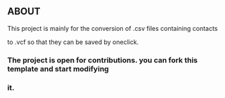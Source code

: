 ## ABOUT 
This project is mainly for the conversion of .csv files containing contacts

to .vcf so that they can be saved by oneclick.

### The project is open for contributions. you can fork this template and start modifying

### it. 